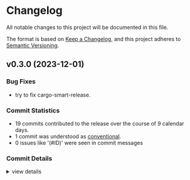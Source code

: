 # Changelog

All notable changes to this project will be documented in this file.

The format is based on [Keep a Changelog](https://keepachangelog.com/en/1.0.0/),
and this project adheres to [Semantic Versioning](https://semver.org/spec/v2.0.0.html).

## v0.3.0 (2023-12-01)

### Bug Fixes

 - <csr-id-6f1e1b495e53fdf1936ccf25f6f3e26ae26e3d20/> try to fix cargo-smart-release.

### Commit Statistics

<csr-read-only-do-not-edit/>

 - 19 commits contributed to the release over the course of 9 calendar days.
 - 1 commit was understood as [conventional](https://www.conventionalcommits.org).
 - 0 issues like '(#ID)' were seen in commit messages

### Commit Details

<csr-read-only-do-not-edit/>

<details><summary>view details</summary>

 * **Uncategorized**
    - Try to fix cargo-smart-release. ([`6f1e1b4`](https://github.com/LegNeato/pullup/commit/6f1e1b495e53fdf1936ccf25f6f3e26ae26e3d20))
    - Adjusting changelogs prior to release of pulldown_mdbook v0.3.0, pulldown_typst v0.3.0, pullup v0.3.0 ([`b0018bf`](https://github.com/LegNeato/pullup/commit/b0018bf5064900690b490ddf8c3647356bce40c7))
    - Add changelogs. ([`e89557b`](https://github.com/LegNeato/pullup/commit/e89557be19304844054a26622c6b1e28987f0937))
    - Adjusting changelogs prior to release of pulldown_mdbook v0.3.0, pulldown_typst v0.3.0, pullup v0.3.0 ([`230eb15`](https://github.com/LegNeato/pullup/commit/230eb15f4eaefdc262db59e7946c60ac7e209b76))
    - Fix Typst markup output with special characters in inline code. ([`177e538`](https://github.com/LegNeato/pullup/commit/177e5382581e2e6620df92e2aabe735f9b7b02d0))
    - Add tracing, change some converters. ([`8b2e292`](https://github.com/LegNeato/pullup/commit/8b2e2921fc3a5cf1a3d2ce7a46ddd3867f75479a))
    - Make converters take self. ([`64791a0`](https://github.com/LegNeato/pullup/commit/64791a0a011f57aba5fba6e4fcb8347e5a4423d8))
    - Treat config / metadata differently. ([`899887d`](https://github.com/LegNeato/pullup/commit/899887dfc4816f20b8df9375cf6edcbef3c84ce5))
    - Bump versions. ([`3ceaa03`](https://github.com/LegNeato/pullup/commit/3ceaa03661aae8f890d62e3ac90fd4c1e8e55b56))
    - Add mdbook parser and make docs consistent. ([`91b4f88`](https://github.com/LegNeato/pullup/commit/91b4f88596430ffd2560a216e40080f89a38697c))
    - Add mdbook to typst builder. ([`babd598`](https://github.com/LegNeato/pullup/commit/babd598fc48ed9bb19712a7312c7208253254686))
    - Add docs for converter macro. ([`a7e8048`](https://github.com/LegNeato/pullup/commit/a7e8048a342557fc91a95fd1214ce8eb99124b7a))
    - Add typst converters. ([`993b0d5`](https://github.com/LegNeato/pullup/commit/993b0d5a635fc1adf3732d64e72ed02e27ff1f51))
    - Move typst to a directory. ([`ec8b9f2`](https://github.com/LegNeato/pullup/commit/ec8b9f2abd0ee06d7a3054e48a7ff6037c06f0f6))
    - Remove unused imports. ([`775c5f5`](https://github.com/LegNeato/pullup/commit/775c5f5f219dc88f8d123ab6fde2eae093212dc7))
    - Add markdown converters. ([`6656dc3`](https://github.com/LegNeato/pullup/commit/6656dc3df1acce49706c14fc9e12f461fac160c5))
    - Add conversions from mdbook to typst. ([`1a210ed`](https://github.com/LegNeato/pullup/commit/1a210edb39696b17c44d4459f3403fda85c0a80a))
    - Add README. ([`6038701`](https://github.com/LegNeato/pullup/commit/60387019aa240ba17542fe8d6eeea33294f217e0))
    - Bring in other crates. ([`1ab5157`](https://github.com/LegNeato/pullup/commit/1ab51574957a2a7c1643145f13c0e13322755861))
</details>

